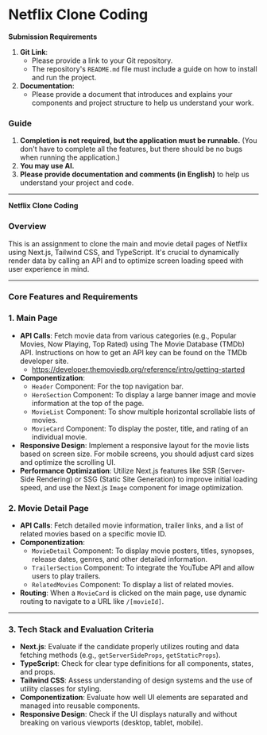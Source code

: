 # **Netflix Clone Coding**

**Submission Requirements**

1. **Git Link**:
    - Please provide a link to your Git repository.
    - The repository's `README.md` file must include a guide on how to install and run the project.
2. **Documentation**:
    - Please provide a document that introduces and explains your components and project structure to help us understand your work.

### Guide

1. **Completion is not required, but the application must be runnable.** (You don't have to complete all the features, but there should be no bugs when running the application.)
2. **You may use AI.**
3. **Please provide documentation and comments (in English)** to help us understand your project and code.

---

**Netflix Clone Coding**

### Overview

This is an assignment to clone the main and movie detail pages of Netflix using Next.js, Tailwind CSS, and TypeScript. It's crucial to dynamically render data by calling an API and to optimize screen loading speed with user experience in mind.

---

### Core Features and Requirements

### 1. Main Page

- **API Calls**: Fetch movie data from various categories (e.g., Popular Movies, Now Playing, Top Rated) using The Movie Database (TMDb) API. Instructions on how to get an API key can be found on the TMDb developer site.
    - https://developer.themoviedb.org/reference/intro/getting-started
- **Componentization**:
    - `Header` Component: For the top navigation bar.
    - `HeroSection` Component: To display a large banner image and movie information at the top of the page.
    - `MovieList` Component: To show multiple horizontal scrollable lists of movies.
    - `MovieCard` Component: To display the poster, title, and rating of an individual movie.
- **Responsive Design**: Implement a responsive layout for the movie lists based on screen size. For mobile screens, you should adjust card sizes and optimize the scrolling UI.
- **Performance Optimization**: Utilize Next.js features like SSR (Server-Side Rendering) or SSG (Static Site Generation) to improve initial loading speed, and use the Next.js `Image` component for image optimization.

### 2. Movie Detail Page

- **API Calls**: Fetch detailed movie information, trailer links, and a list of related movies based on a specific movie ID.
- **Componentization**:
    - `MovieDetail` Component: To display movie posters, titles, synopses, release dates, genres, and other detailed information.
    - `TrailerSection` Component: To integrate the YouTube API and allow users to play trailers.
    - `RelatedMovies` Component: To display a list of related movies.
- **Routing**: When a `MovieCard` is clicked on the main page, use dynamic routing to navigate to a URL like `/[movieId]`.

---

### 3. Tech Stack and Evaluation Criteria

- **Next.js**: Evaluate if the candidate properly utilizes routing and data fetching methods (e.g., `getServerSideProps`, `getStaticProps`).
- **TypeScript**: Check for clear type definitions for all components, states, and props.
- **Tailwind CSS**: Assess understanding of design systems and the use of utility classes for styling.
- **Componentization**: Evaluate how well UI elements are separated and managed into reusable components.
- **Responsive Design**: Check if the UI displays naturally and without breaking on various viewports (desktop, tablet, mobile).